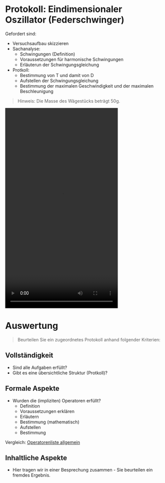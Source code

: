 Protokoll: Eindimensionaler Oszillator (Federschwinger)
===========================================================

Gefordert sind:

- Versuchsaufbau skizzieren
- Sachanalyse:
    - Schwingungen (Definition)
    - Voraussetzungen für harmonische Schwingungen
    - Erläuterun der Schwingungsgleichung
- Protkoll:
    - Bestimmung von T und damit von D
    - Aufstellen der Schwingungsgleichung
    - Bestimmung der maximalen Geschwindigkeit und der maximalen Beschleunigung

> Hinweis: Die Masse des Wägestücks beträgt 50g.
    
<video width="360" height="640" controls loop>
  <source src="15_mechanische_Schwingungen_experiment.mp4" type="video/mp4">
Your browser does not support the video tag.
</video>


# Auswertung

> Beurteilen Sie ein zugeordnetes Protokoll anhand folgender Kriterien:

## Vollständigkeit

- Sind alle Aufgaben erfüllt?
- Gibt es eine übersichtliche Struktur (Protkoll)?

## Formale Aspekte

- Wurden die (impliziten) Operatoren erfüllt?
  - Definition
  - Voraussetzungen erklären
  - Erläutern
  - Bestimmung (mathematisch)
  - Aufstellen
  - Bestimmung
  
Vergleich: [Operatorenliste allgemein](../Operatoren_IQB_2025.md)
  
## Inhaltliche Aspekte

- Hier tragen wir in einer Besprechung zusammen - Sie beurteilen ein fremdes Ergebnis.

